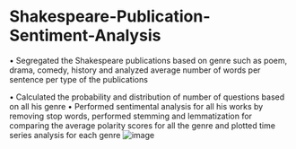 # Shakespeare-Publication-Sentiment-Analysis

•	Segregated the Shakespeare publications based on genre such as poem, drama, comedy, history and analyzed average number of words per sentence per type of the publications

•	Calculated the probability and distribution of number of questions based on all his genre
•	Performed sentimental analysis for all his works by removing stop words, performed stemming and lemmatization for comparing the average polarity scores for all the genre and plotted time series analysis for each genre
![image](https://user-images.githubusercontent.com/76513476/186026466-0e523aa1-1382-4dd2-b981-9b2975ebb8f0.png)
